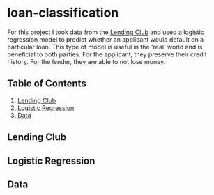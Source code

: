 # loan-classification
For this project I took data from the [Lending Club](https://www.lendingclub.com/) and  used a logistic regression model to  predict whether an applicant would default on a particular loan. This type of model is useful in the 'real' world and is beneficial to both parties. For the applicant, they preserve their credit history. For the lender, they are able to not lose money.

## Table of Contents
1. [Lending Club](https://github.com/Ezuniga13/loan-classification#lending-club)
2. [Logistic Regression]()
3. [Data](https://github.com/Ezuniga13/loan-classification#Data)

 
## Lending Club



## Logistic Regression


## Data